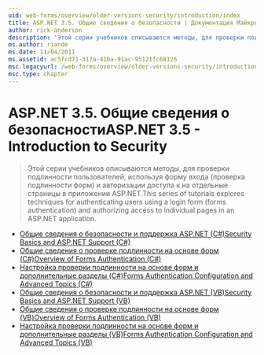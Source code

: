 ```yaml
---
uid: web-forms/overview/older-versions-security/introduction/index
title: ASP.NET 3.5. Общие сведения о безопасности | Документация Майкрософт
author: rick-anderson
description: 'Этой серии учебников описываются методы, для проверки подлинности пользователей, используя форму входа (проверка подлинности форм) и авторизации доступа к к отдельным страницам в...'
ms.author: riande
ms.date: 11/04/2011
ms.assetid: ac5fcd71-317a-41ba-91ac-95121fc68126
msc.legacyurl: /web-forms/overview/older-versions-security/introduction
msc.type: chapter
---
```

<a name="aspnet-35---introduction-to-security"></a><span data-ttu-id="b3f75-103">ASP.NET 3.5. Общие сведения о безопасности</span><span class="sxs-lookup"><span data-stu-id="b3f75-103">ASP.NET 3.5 - Introduction to Security</span></span>
====================
> <span data-ttu-id="b3f75-104">Этой серии учебников описываются методы, для проверки подлинности пользователей, используя форму входа (проверка подлинности форм) и авторизации доступа к на отдельные страницы в приложении ASP.NET.</span><span class="sxs-lookup"><span data-stu-id="b3f75-104">This series of tutorials explores techniques for authenticating users using a login form (forms authentication) and authorizing access to individual pages in an ASP.NET application.</span></span>


- [<span data-ttu-id="b3f75-105">Общие сведения о безопасности и поддержка ASP.NET (C#)</span><span class="sxs-lookup"><span data-stu-id="b3f75-105">Security Basics and ASP.NET Support (C#)</span></span>](security-basics-and-asp-net-support-cs.md)
- [<span data-ttu-id="b3f75-106">Общие сведения о проверке подлинности на основе форм (C#)</span><span class="sxs-lookup"><span data-stu-id="b3f75-106">Overview of Forms Authentication (C#)</span></span>](an-overview-of-forms-authentication-cs.md)
- [<span data-ttu-id="b3f75-107">Настройка проверки подлинности на основе форм и дополнительные разделы (C#)</span><span class="sxs-lookup"><span data-stu-id="b3f75-107">Forms Authentication Configuration and Advanced Topics (C#)</span></span>](forms-authentication-configuration-and-advanced-topics-cs.md)
- [<span data-ttu-id="b3f75-108">Общие сведения о безопасности и поддержка ASP.NET (VB)</span><span class="sxs-lookup"><span data-stu-id="b3f75-108">Security Basics and ASP.NET Support (VB)</span></span>](security-basics-and-asp-net-support-vb.md)
- [<span data-ttu-id="b3f75-109">Общие сведения о проверке подлинности на основе форм (VB)</span><span class="sxs-lookup"><span data-stu-id="b3f75-109">Overview of Forms Authentication (VB)</span></span>](an-overview-of-forms-authentication-vb.md)
- [<span data-ttu-id="b3f75-110">Настройка проверки подлинности на основе форм и дополнительные разделы (VB)</span><span class="sxs-lookup"><span data-stu-id="b3f75-110">Forms Authentication Configuration and Advanced Topics (VB)</span></span>](forms-authentication-configuration-and-advanced-topics-vb.md)
